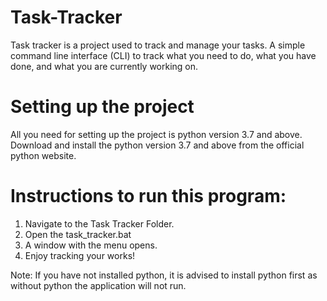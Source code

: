 # Task-Tracker
Task tracker is a project used to track and manage your tasks. A simple command line interface (CLI) to track what you need to do, what you have done, and what you are currently working on. 

# Setting up the project
All you need for setting up the project is python version 3.7 and above. Download and install the python version 3.7 
and above from the official python website.

# Instructions to run this program:
1. Navigate to the Task Tracker Folder.
2. Open the task_tracker.bat
3. A window with the menu opens.
4. Enjoy tracking your works!

Note: If you have not installed python, it is advised to install python first as without python the application will not run.
